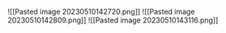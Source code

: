 ![[Pasted image 20230510142720.png]]
![[Pasted image 20230510142809.png]]
![[Pasted image 20230510143116.png]]
